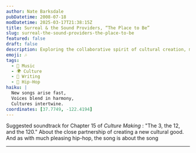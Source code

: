 ```yaml
---
author: Nate Barksdale
pubDatetime: 2008-07-18
modDatetime: 2025-03-17T21:38:15Z
title: Surreal & the Sound Providers, “The Place to Be”
slug: surreal-the-sound-providers-the-place-to-be
featured: false
draft: false
description: Exploring the collaborative spirit of cultural creation, much like we hear in the rhythm of hip-hop.
emoji: 🎶
tags:
  - 🎵 Music
  - 🌍 Culture
  - 📝 Writing
  - 🎤 Hip-Hop
haiku: |
  New songs arise fast,  
  Voices blend in harmony,  
  Cultures intertwine.
coordinates: [37.7749, -122.4194]
---
```


Suggested soundtrack for Chapter 15 of _Culture Making_ : "The 3, the 12, and the 120." About the close partnership of creating a new cultural good. And as with much pleasing hip-hop, the song is about the song

---
